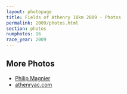```yaml
---
layout: photopage
title: Fields of Athenry 10km 2009 - Photos
permalink: 2009/photos.html
section: photos
numphotos: 16
race_year: 2009
---
```

## More Photos
* [Philip Magnier](http://www.flickr.com/photos/pmagnier/sets/72157623164885133/)
* [athenryac.com](http://www.athenryac.com/photos/fields-athenry-2010-joe-keating)
